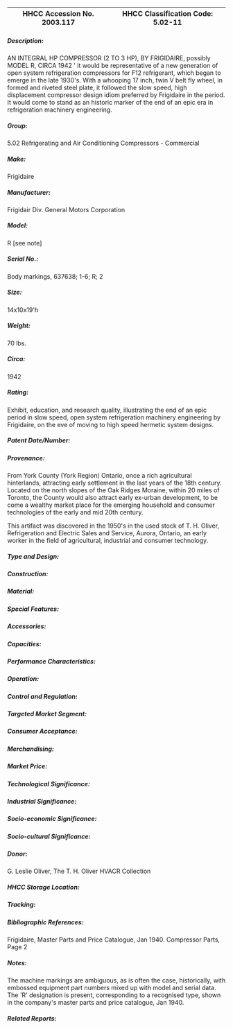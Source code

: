 | **HHCC Accession No. 2003.117** |**HHCC Classification Code:  5.02-11**|
| ----------- | ----------- |
##### Description:
AN INTEGRAL HP COMPRESSOR (2 TO 3 HP), BY FRIGIDAIRE, possibly MODEL R, CIRCA 1942 ' it would be representative of a new generation of open system refrigeration compressors for F12 refrigerant, which began to emerge in the late 1930's. With a whooping 17 inch, twin V belt fly wheel, in formed and riveted steel plate, it followed the slow speed, high displacement compressor design idiom preferred by Frigidaire in the period. It would come to stand as an historic marker of the end of an epic era in refrigeration machinery engineering.
##### Group:
5.02 Refrigerating and Air Conditioning Compressors - Commercial

##### Make:
Frigidaire

##### Manufacturer:
Frigidair Div. General Motors Corporation

##### Model:
R [see note]

##### Serial No.:
Body markings, 637638; 1-6; R; 2

##### Size:
14x10x19'h

##### Weight:
70 lbs.

##### Circa:
1942

##### Rating:
Exhibit, education, and research quality, illustrating the end of an epic period in slow speed, open system refrigeration machinery engineering by Frigidaire, on the eve of moving  to high speed hermetic system designs.

##### Patent Date/Number:


##### Provenance:
From York County (York Region) Ontario, once a rich agricultural hinterlands, attracting early settlement in the last years of the 18th century. Located on the north slopes of the Oak Ridges Moraine, within 20 miles of Toronto, the County would also attract early ex-urban development, to be come a wealthy market place for the emerging household and consumer technologies of the early and mid 20th century. 

This artifact was discovered in the 1950's in the used stock of T. H. Oliver, Refrigeration and Electric Sales and Service, Aurora, Ontario, an early worker in the field of agricultural, industrial and consumer technology.

##### Type and Design:


##### Construction:


##### Material:


##### Special Features:


##### Accessories:


##### Capacities:


##### Performance Characteristics:


##### Operation:


##### Control and Regulation:


##### Targeted Market Segment:


##### Consumer Acceptance:


##### Merchandising:


##### Market Price:


##### Technological Significance:


##### Industrial Significance:


##### Socio-economic Significance:


##### Socio-cultural Significance:


##### Donor:
G. Leslie Oliver, The T. H. Oliver HVACR Collection

##### HHCC Storage Location:


##### Tracking:


##### Bibliographic References:
Frigidaire, Master Parts and Price Catalogue, Jan 1940. Compressor Parts, Page 2

##### Notes:
The machine markings are ambiguous, as is often the case, historically, with embossed equipment part numbers mixed up with model and serial data. The 'R' designation is present, corresponding to a recognised type, shown in the company's master parts and price catalogue, Jan 1940.

##### Related Reports:

